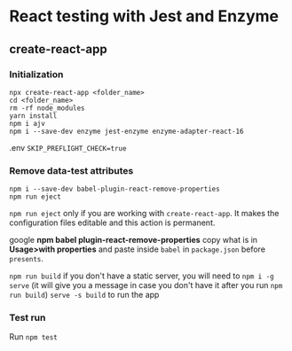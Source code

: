 # React testing with Jest and Enzyme

## create-react-app

### Initialization
```
npx create-react-app <folder_name>
cd <folder_name>
rm -rf node_modules
yarn install
npm i ajv
npm i --save-dev enzyme jest-enzyme enzyme-adapter-react-16
```

.env
`SKIP_PREFLIGHT_CHECK=true`

### Remove data-test attributes
```
npm i --save-dev babel-plugin-react-remove-properties
npm run eject
```

`npm run eject` only if you are working with `create-react-app`. It makes the configuration files editable and this action is permanent.

google **npm babel plugin-react-remove-properties** copy what is in **Usage>with properties** and paste inside `babel` in `package.json` before `presents`.

`npm run build`
if you don't have a static server, you will need to `npm i -g serve` (it will give you a message in case you don't have it after you run `npm run build`)
`serve -s build` to run the app


### Test run
Run `npm test`

